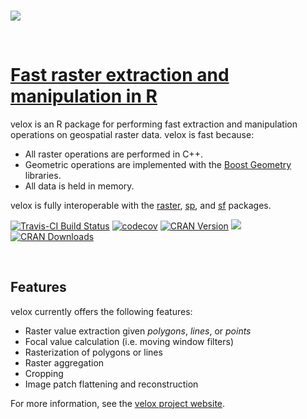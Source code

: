 <br>

![](docs/logo.svg)

<br>

# [Fast raster extraction and manipulation in R](https://hunzikp.github.io/velox/)

velox is an R package for performing fast extraction and manipulation
operations on geospatial raster data. velox is fast because:

-   All raster operations are performed in C++.
-   Geometric operations are implemented with the [Boost
    Geometry](http://www.boost.org/doc/libs/1_65_1/libs/geometry/doc/html/index.html)
    libraries.
-   All data is held in memory.

velox is fully interoperable with the
[raster](https://cran.r-project.org/package=raster),
[sp](https://cran.r-project.org/package=raster), and
[sf](https://cran.r-project.org/package=raster) packages.

[![Travis-CI Build
Status](https://travis-ci.org/hunzikp/velox.svg?branch=master)](https://travis-ci.org/hunzikp/velox)
[![codecov](https://codecov.io/gh/hunzikp/velox/branch/master/graph/badge.svg)](https://codecov.io/gh/hunzikp/velox)
[![CRAN
Version](http://www.r-pkg.org/badges/version/velox)](https://cran.r-project.org/package=velox)
[![](https://img.shields.io/badge/devel%20version-0.2.1-green.svg)](https://github.com/hunzikp/velox)
[![CRAN
Downloads](http://cranlogs.r-pkg.org/badges/last-week/velox)](https://www.r-pkg.org/pkg/velox)

<br>

## Features

velox currently offers the following features:

-   Raster value extraction given *polygons*, *lines*, or *points*
-   Focal value calculation (i.e. moving window filters)
-   Rasterization of polygons or lines
-   Raster aggregation
-   Cropping
-   Image patch flattening and reconstruction

For more information, see the [velox project
website](https://hunzikp.github.io/velox/).
